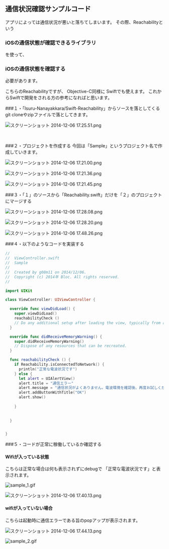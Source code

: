 ## 通信状況確認サンプルコード

アプリによっては通信状況が悪いと落ちてしまいます。
その際、Reachabilityという

### iOSの通信状態が確認できるライブラリ

を使って、

### iOSの通信状態を確認する

必要があります。

こちらのReachabilityですが、
Objective-C同様に
Swiftでも使えます。
これからSwiftで開発をされる方の参考になればと思います。

###１・「Isuru-Nanayakkara/Swift-Reachability」からソースを落としてくる
git cloneやzipファイルで落としてきます。


![スクリーンショット 2014-12-06 17.25.51.png](https://qiita-image-store.s3.amazonaws.com/0/15812/187cf4df-f9c3-6b0e-7ae0-a31f46504cc6.png "スクリーンショット 2014-12-06 17.25.51.png")


<br>

###２・プロジェクトを作成する
今回は「Sample」というプロジェクト名で作成していきます。


![スクリーンショット 2014-12-06 17.21.00.png](https://qiita-image-store.s3.amazonaws.com/0/15812/9a36b8b8-2828-dc83-df53-a50802961926.png "スクリーンショット 2014-12-06 17.21.00.png")



![スクリーンショット 2014-12-06 17.21.36.png](https://qiita-image-store.s3.amazonaws.com/0/15812/e5c7eb6d-9bfd-084a-bda5-eace3ed84546.png "スクリーンショット 2014-12-06 17.21.36.png")



![スクリーンショット 2014-12-06 17.21.45.png](https://qiita-image-store.s3.amazonaws.com/0/15812/7b834edf-2758-2ce6-2c14-3f0c1a309842.png "スクリーンショット 2014-12-06 17.21.45.png")


###３・「１」のソースから「Reachability.swift」だけを「２」のプロジェクトにマージする


![スクリーンショット 2014-12-06 17.28.08.png](https://qiita-image-store.s3.amazonaws.com/0/15812/de9c56b8-fab0-a324-9f2f-df7220519363.png "スクリーンショット 2014-12-06 17.28.08.png")



![スクリーンショット 2014-12-06 17.28.20.png](https://qiita-image-store.s3.amazonaws.com/0/15812/5fbdc206-b948-1f10-f3b8-04327ac1425c.png "スクリーンショット 2014-12-06 17.28.20.png")


![スクリーンショット 2014-12-06 17.48.26.png](https://qiita-image-store.s3.amazonaws.com/0/15812/4d96a251-a05f-8933-48bb-86feaf80b745.png "スクリーンショット 2014-12-06 17.48.26.png")



###４・以下のようなコードを実装する

```Swift
//
//  ViewController.swift
//  Sample
//
//  Created by g08m11 on 2014/12/06.
//  Copyright (c) 2014年 Bloc. All rights reserved.
//

import UIKit

class ViewController: UIViewController {

  override func viewDidLoad() {
    super.viewDidLoad()
    reachabilityCheck ()
    // Do any additional setup after loading the view, typically from a nib.
  }

  override func didReceiveMemoryWarning() {
    super.didReceiveMemoryWarning()
    // Dispose of any resources that can be recreated.
  }

  func reachabilityCheck () {
    if Reachability.isConnectedToNetwork() {
      println("正常な電波状況です")
    } else {
      let alert = UIAlertView()
      alert.title = "通信エラー"
      alert.message = "通信状況がよくありません。電波環境を確認後、再度お試しください。"
      alert.addButtonWithTitle("OK")
      alert.show()
      
    }
    
    
  }


}


```

###５・コードが正常に稼働しているか確認する

#### Wifiが入っている状態
こちらは正常な場合は何も表示されずにdebugで
「正常な電波状況です」と表示されます。

![sample_1.gif](https://qiita-image-store.s3.amazonaws.com/0/15812/a15d4378-555e-e21c-431a-c393ffd9b7fd.gif "sample_1.gif")


![スクリーンショット 2014-12-06 17.40.13.png](https://qiita-image-store.s3.amazonaws.com/0/15812/553f255d-a1b4-e70e-c21f-1bc35d05e93e.png "スクリーンショット 2014-12-06 17.40.13.png")



#### wifiが入っていない場合
こちらは起動時に通信エラーである旨のpopアップが表示されます。


![スクリーンショット 2014-12-06 17.44.13.png](https://qiita-image-store.s3.amazonaws.com/0/15812/7cee036d-ca66-9889-0a19-e8bba2c7e9f6.png "スクリーンショット 2014-12-06 17.44.13.png")


![sample_2.gif](https://qiita-image-store.s3.amazonaws.com/0/15812/26951fb7-5792-9461-feae-660ea8be985e.gif "sample_2.gif")
